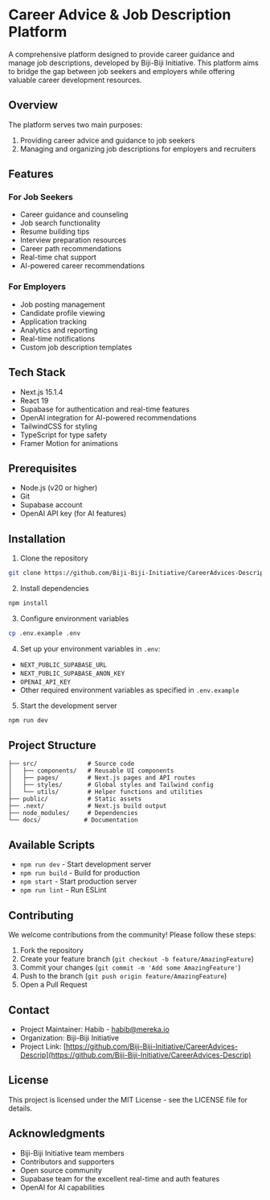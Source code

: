 # Career Advice & Job Description Platform

A comprehensive platform designed to provide career guidance and manage job descriptions, developed by Biji-Biji Initiative. This platform aims to bridge the gap between job seekers and employers while offering valuable career development resources.

## Overview

The platform serves two main purposes:
1. Providing career advice and guidance to job seekers
2. Managing and organizing job descriptions for employers and recruiters

## Features

### For Job Seekers
- Career guidance and counseling
- Job search functionality
- Resume building tips
- Interview preparation resources
- Career path recommendations
- Real-time chat support
- AI-powered career recommendations

### For Employers
- Job posting management
- Candidate profile viewing
- Application tracking
- Analytics and reporting
- Real-time notifications
- Custom job description templates

## Tech Stack

- Next.js 15.1.4
- React 19
- Supabase for authentication and real-time features
- OpenAI integration for AI-powered recommendations
- TailwindCSS for styling
- TypeScript for type safety
- Framer Motion for animations

## Prerequisites

- Node.js (v20 or higher)
- Git
- Supabase account
- OpenAI API key (for AI features)

## Installation

1. Clone the repository
```bash
git clone https://github.com/Biji-Biji-Initiative/CareerAdvices-Descrip.git
```

2. Install dependencies
```bash
npm install
```

3. Configure environment variables
```bash
cp .env.example .env
```

4. Set up your environment variables in `.env`:
- `NEXT_PUBLIC_SUPABASE_URL`
- `NEXT_PUBLIC_SUPABASE_ANON_KEY`
- `OPENAI_API_KEY`
- Other required environment variables as specified in `.env.example`

5. Start the development server
```bash
npm run dev
```

## Project Structure
```
├── src/              # Source code
│   ├── components/   # Reusable UI components
│   ├── pages/        # Next.js pages and API routes
│   ├── styles/       # Global styles and Tailwind config
│   └── utils/        # Helper functions and utilities
├── public/           # Static assets
├── .next/            # Next.js build output
├── node_modules/     # Dependencies
└── docs/            # Documentation
```

## Available Scripts

- `npm run dev` - Start development server
- `npm run build` - Build for production
- `npm start` - Start production server
- `npm run lint` - Run ESLint

## Contributing

We welcome contributions from the community! Please follow these steps:

1. Fork the repository
2. Create your feature branch (`git checkout -b feature/AmazingFeature`)
3. Commit your changes (`git commit -m 'Add some AmazingFeature'`)
4. Push to the branch (`git push origin feature/AmazingFeature`)
5. Open a Pull Request

## Contact

- Project Maintainer: Habib - habib@mereka.io
- Organization: Biji-Biji Initiative
- Project Link: [https://github.com/Biji-Biji-Initiative/CareerAdvices-Descrip](https://github.com/Biji-Biji-Initiative/CareerAdvices-Descrip)

## License

This project is licensed under the MIT License - see the LICENSE file for details.

## Acknowledgments

- Biji-Biji Initiative team members
- Contributors and supporters
- Open source community
- Supabase team for the excellent real-time and auth features
- OpenAI for AI capabilities
